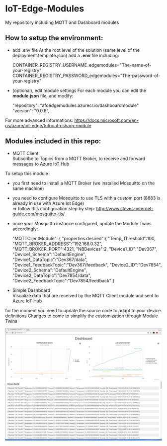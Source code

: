 # IoT-Edge-Modules
My repository including MQTT and Dashboard modules

## How to setup the environment:
- add .env file
At the root level of the solution (same level of the deployment.template.json) add a **.env** file including:

  CONTAINER_REGISTRY_USERNAME_edgemodules="The-name-of-your-registry"
  CONTAINER_REGISTRY_PASSWORD_edgemodules="The-password-of-your-registry"

- (optional), edit module settings
For each module you can edit the **module.json** file, and modify:

  "repository": "afoedgemodules.azurecr.io/dashboardmodule"  
  "version": "0.0.6",

For more advanced informations: https://docs.microsoft.com/en-us/azure/iot-edge/tutorial-csharp-module

## Modules included in this repo:

- MQTT Client  
Subscribe to Topics from a MQTT Broker, to receive and forward messages to Azure IoT Hub

To setup this module :
  * you first need to install a MQTT Broker (we installed Mosquitto on the same machine)  
  * you need to configure Mosquitto to use TLS with a custom port (8883 is already in use with Azure Iot Edge)  
  => follow this configuration step by step: http://www.steves-internet-guide.com/mosquitto-tls/  
  * once your Mosquitto instance configured, update the Module Twins accordingly:
  
      "MQTTClientModule": {
      "properties.desired":{
          "Temp_Threshold":100,
          "MQTT_BROKER_ADDRESS":"192.168.0.32",
          "MQTT_BROKER_PORT":4321,
          "NBDevices":2,
          "Device1_ID":"Dev367",
          "Device1_Schema":"DefaultEngine",
          "Device1_DataTopic":"Dev367/data",
          "Device1_FeedbackTopic":"Dev367/feedback",
          "Device2_ID":"Dev7854",
          "Device2_Schema":"DefaultEngine",
          "Device2_DataTopic":"Dev7854/data",
          "Device2_FeedbackTopic":"Dev7854/feedback"
      }

- Simple Dashboard  
Visualize data that are received by the MQTT Client module and sent to Azure IoT Hub 

for the moment you need to update the source code to adapt to your device definitions
Changes to come to simplify the customization through Module Twins

![Dashboard](/doc/dashboard.png)
